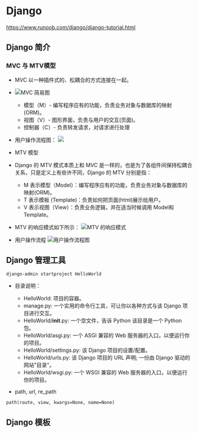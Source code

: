 # Django 
https://www.runoob.com/django/django-tutorial.html

## Django 简介
### MVC 与 MTV模型
* MVC 以一种插件式的、松耦合的方式连接在一起。
* ![MVC 简易图](https://www.runoob.com/wp-content/uploads/2020/05/ModelViewControllerDiagramZh.png)
    * 模型（M）- 编写程序应有的功能，负责业务对象与数据库的映射(ORM)。
    * 视图（V）- 图形界面，负责与用户的交互(页面)。
    * 控制器（C）- 负责转发请求，对请求进行处理
* 用户操作流程图：
![](https://www.runoob.com/wp-content/uploads/2020/05/1589776521-2356-JxrlTyMyPgYnQpOV.png)

* MTV 模型
* Django 的 MTV 模式本质上和 MVC 是一样的，也是为了各组件间保持松耦合关系，只是定义上有些许不同，Django 的 MTV 分别是指：
  * M 表示模型（Model）：编写程序应有的功能，负责业务对象与数据库的映射(ORM)。
  * T 表示模板 (Template)：负责如何把页面(html)展示给用户。
  * V 表示视图（View）：负责业务逻辑，并在适当时候调用 Model和 Template。

* MTV 的响应模式如下所示：
![MTV 的响应模式](https://www.runoob.com/wp-content/uploads/2020/05/MTV-Diagram.png)
* 用户操作流程
![用户操作流程图](https://www.runoob.com/wp-content/uploads/2020/05/1589777036-2760-fs1oSv4dOWAwC5yW.png)


## Django 管理工具
```
django-admin startproject HelloWorld
```
* 目录说明：

    * HelloWorld: 项目的容器。
    * manage.py: 一个实用的命令行工具，可让你以各种方式与该 Django 项目进行交互。
    * HelloWorld/__init__.py: 一个空文件，告诉 Python 该目录是一个 Python 包。
    * HelloWorld/asgi.py: 一个 ASGI 兼容的 Web 服务器的入口，以便运行你的项目。
    * HelloWorld/settings.py: 该 Django 项目的设置/配置。
    * HelloWorld/urls.py: 该 Django 项目的 URL 声明; 一份由 Django 驱动的网站"目录"。
    * HelloWorld/wsgi.py: 一个 WSGI 兼容的 Web 服务器的入口，以便运行你的项目。

* path, url, re_path
```
path(route, view, kwargs=None, name=None)
```

## Django 模板
